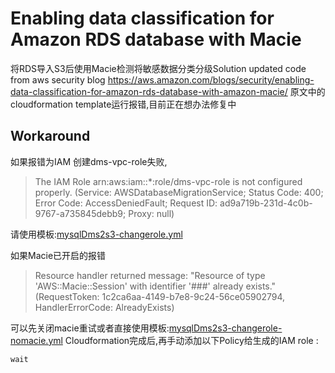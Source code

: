# Enabling data classification for Amazon RDS database with Macie 
将RDS导入S3后使用Macie检测将敏感数据分类分级Solution
updated code from aws security blog https://aws.amazon.com/blogs/security/enabling-data-classification-for-amazon-rds-database-with-amazon-macie/
原文中的cloudformation template运行报错,目前正在想办法修复中
## Workaround
如果报错为IAM 创建dms-vpc-role失败,
>The IAM Role arn:aws:iam::*:role/dms-vpc-role is not configured properly. (Service: AWSDatabaseMigrationService; Status Code: 400; Error Code: AccessDeniedFault; Request ID: ad9a719b-231d-4c0b-9767-a735845debb9; Proxy: null)
>
请使用模板:[mysqlDms2s3-changerole.yml](https://github.com/jessicawyc/RDS-DMS-S3-Macie/blob/main/mysqlDms2s3-changerole.yml)

如果Macie已开启的报错
> Resource handler returned message: "Resource of type 'AWS::Macie::Session' with identifier '###' already exists." (RequestToken: 1c2ca6aa-4149-b7e8-9c24-56ce05902794, HandlerErrorCode: AlreadyExists)
> 
可以先关闭macie重试或者直接使用模板:[mysqlDms2s3-changerole-nomacie.yml](https://github.com/jessicawyc/RDS-DMS-S3-Macie/blob/main/mysqlDms2s3-changerole-nomacie.yml)
Cloudformation完成后,再手动添加以下Policy给生成的IAM role :
```
wait
```
